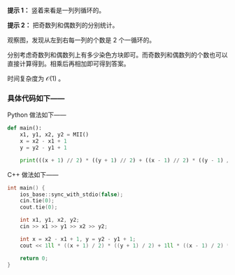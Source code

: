**提示 1：** 竖着来看是一列列循环的。

**提示 2：** 把奇数列和偶数列的分别统计。

观察图，发现从左到右每一列的个数是 $2$ 个一循环的。

分别考虑奇数列和偶数列上有多少染色方块即可。而奇数列和偶数列的个数也可以直接计算得到。相乘后再相加即可得到答案。

时间复杂度为 $\mathcal{O}(1)$ 。

### 具体代码如下——

Python 做法如下——

```Python []
def main():
    x1, y1, x2, y2 = MII()
    x = x2 - x1 + 1
    y = y2 - y1 + 1

    print(((x + 1) // 2) * ((y + 1) // 2) + ((x - 1) // 2) * ((y - 1) // 2))
```

C++ 做法如下——

```cpp []
int main() {
    ios_base::sync_with_stdio(false);
    cin.tie(0);
    cout.tie(0);

    int x1, y1, x2, y2;
    cin >> x1 >> y1 >> x2 >> y2;

    int x = x2 - x1 + 1, y = y2 - y1 + 1;
    cout << 1ll * ((x + 1) / 2) * ((y + 1) / 2) + 1ll * ((x - 1) / 2) * ((y - 1) / 2);

    return 0;
}
```

